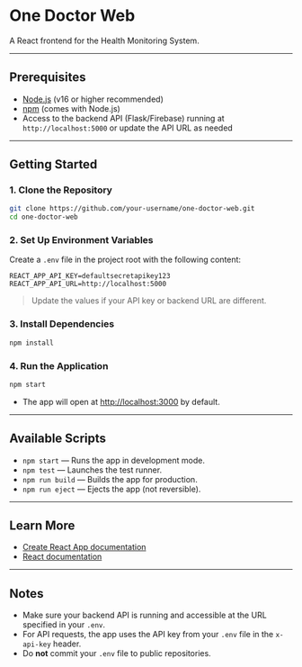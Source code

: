 # One Doctor Web

A React frontend for the Health Monitoring System.

---

## Prerequisites

- [Node.js](https://nodejs.org/) (v16 or higher recommended)
- [npm](https://www.npmjs.com/) (comes with Node.js)
- Access to the backend API (Flask/Firebase) running at `http://localhost:5000` or update the API URL as needed

---

## Getting Started

### 1. **Clone the Repository**

```bash
git clone https://github.com/your-username/one-doctor-web.git
cd one-doctor-web
```

### 2. **Set Up Environment Variables**

Create a `.env` file in the project root with the following content:

```
REACT_APP_API_KEY=defaultsecretapikey123
REACT_APP_API_URL=http://localhost:5000
```

> Update the values if your API key or backend URL are different.

### 3. **Install Dependencies**

```bash
npm install
```

### 4. **Run the Application**

```bash
npm start
```

- The app will open at [http://localhost:3000](http://localhost:3000) by default.

---

## Available Scripts

- `npm start` — Runs the app in development mode.
- `npm test` — Launches the test runner.
- `npm run build` — Builds the app for production.
- `npm run eject` — Ejects the app (not reversible).

---

## Learn More

- [Create React App documentation](https://facebook.github.io/create-react-app/docs/getting-started)
- [React documentation](https://reactjs.org/)

---

## Notes

- Make sure your backend API is running and accessible at the URL specified in your `.env`.
- For API requests, the app uses the API key from your `.env` file in the `x-api-key` header.
- Do **not** commit your `.env` file to public repositories.